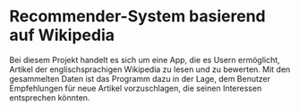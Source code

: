 # Recommender-System basierend auf Wikipedia

Bei diesem Projekt handelt es sich um eine App, die es Usern ermöglicht, Artikel der englischsprachigen Wikipedia zu lesen und zu bewerten.
Mit den gesammelten Daten ist das Programm dazu in der Lage, dem Benutzer Empfehlungen für neue Artikel vorzuschlagen, die seinen Interessen entsprechen könnten.
